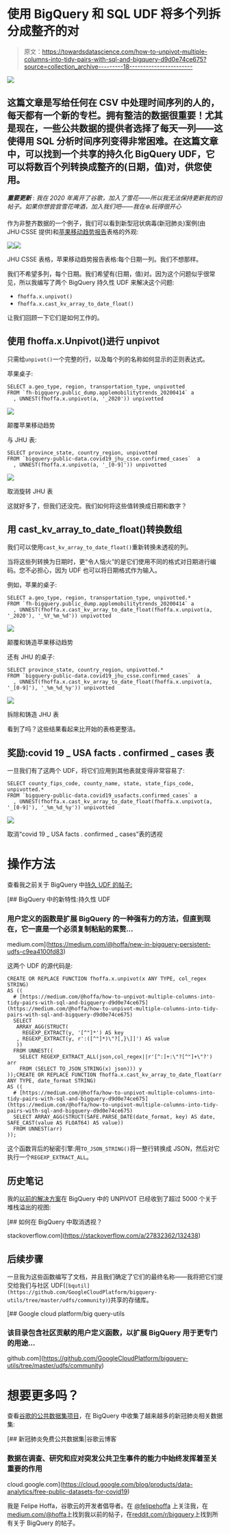 # 使用 BigQuery 和 SQL UDF 将多个列拆分成整齐的对

> 原文：<https://towardsdatascience.com/how-to-unpivot-multiple-columns-into-tidy-pairs-with-sql-and-bigquery-d9d0e74ce675?source=collection_archive---------18----------------------->

![](img/c550afe3eb5a475234e3e5cbf470b695.png)

## 这篇文章是写给任何在 CSV 中处理时间序列的人的，每天都有一个新的专栏。拥有整洁的数据很重要！尤其是现在，一些公共数据的提供者选择了每天一列——这使得用 SQL 分析时间序列变得非常困难。在这篇文章中，可以找到一个共享的持久化 BigQuery UDF，它可以将数百个列转换成整齐的(日期，值)对，供您使用。

***重要更新*** : *我在 2020 年离开了谷歌，加入了雪花——所以我无法保持更新我的旧帖子。如果你想尝尝雪花啤酒，加入我们吧——我在❄️.玩得很开心*

作为非整齐数据的一个例子，我们可以看到新型冠状病毒(新冠肺炎)案例(由 JHU·CSSE 提供)和[苹果移动趋势报告](https://www.apple.com/covid19/mobility)表格的外观:

![](img/b48208b4d2475302aeb26d79b4d88b6e.png)![](img/7074d0fc17bf5988895febaf51c9fd98.png)

JHU CSSE 表格，苹果移动趋势报告表格:每个日期一列。我们不想那样。

我们不希望多列，每个日期。我们希望有(日期，值)对。因为这个问题似乎很常见，所以我编写了两个 BigQuery 持久性 UDF 来解决这个问题:

*   `fhoffa.x.unpivot()`
*   `fhoffa.x.cast_kv_array_to_date_float()`

让我们回顾一下它们是如何工作的。

## 使用 fhoffa.x.Unpivot()进行 unpivot

只需给`unpivot()`一个完整的行，以及每个列的名称如何显示的正则表达式。

苹果桌子:

```
SELECT a.geo_type, region, transportation_type, unpivotted
FROM `fh-bigquery.public_dump.applemobilitytrends_20200414` a
  , UNNEST(fhoffa.x.unpivot(a, '_2020')) unpivotted
```

![](img/c29a68ce8482d10129232438e818edc8.png)

颠覆苹果移动趋势

与 JHU 表:

```
SELECT province_state, country_region, unpivotted
FROM `bigquery-public-data.covid19_jhu_csse.confirmed_cases`  a
  , UNNEST(fhoffa.x.unpivot(a, '_[0-9]')) unpivotted
```

![](img/d7465a831fffce36ec8b9d0037b764da.png)

取消旋转 JHU 表

这就好多了，但我们还没完。我们如何将这些值转换成日期和数字？

## 用 cast_kv_array_to_date_float()转换数组

我们可以使用`cast_kv_array_to_date_float()`重新转换未透视的列。

当将这些列转换为日期时，更“令人恼火”的是它们使用不同的格式对日期进行编码。您不必担心，因为 UDF 也可以将日期格式作为输入。

例如，苹果的桌子:

```
SELECT a.geo_type, region, transportation_type, unpivotted.*
FROM `fh-bigquery.public_dump.applemobilitytrends_20200414` a
  , UNNEST(fhoffa.x.cast_kv_array_to_date_float(fhoffa.x.unpivot(a, '_2020'), '_%Y_%m_%d')) unpivotted
```

![](img/fcd26aa96736355dd85eafe24bc7626e.png)

颠覆和铸造苹果移动趋势

还有 JHU 的桌子:

```
SELECT province_state, country_region, unpivotted.*
FROM `bigquery-public-data.covid19_jhu_csse.confirmed_cases`  a
  , UNNEST(fhoffa.x.cast_kv_array_to_date_float(fhoffa.x.unpivot(a, '_[0-9]'), '_%m_%d_%y')) unpivotted
```

![](img/fe4433eeef7b02bd10d55d13e2a15203.png)

拆除和铸造 JHU 表

看到了吗？这些结果看起来比开始的表格更整洁。

## 奖励:covid 19 _ USA facts . confirmed _ cases 表

一旦我们有了这两个 UDF，将它们应用到其他表就变得非常容易了:

```
SELECT county_fips_code, county_name, state, state_fips_code, unpivotted.*
FROM `bigquery-public-data.covid19_usafacts.confirmed_cases` a
  , UNNEST(fhoffa.x.cast_kv_array_to_date_float(fhoffa.x.unpivot(a, '_[0-9]'), '_%m_%d_%y')) unpivotted
```

![](img/aded760b4cc923868a229248f3086536.png)

取消“covid 19 _ USA facts . confirmed _ cases”表的透视

# 操作方法

查看我之前关于 BigQuery 中[持久 UDF 的帖子:](https://medium.com/@hoffa/new-in-bigquery-persistent-udfs-c9ea4100fd83)

[](https://medium.com/@hoffa/new-in-bigquery-persistent-udfs-c9ea4100fd83) [## BigQuery 中的新特性:持久性 UDF

### 用户定义的函数是扩展 BigQuery 的一种强有力的方法，但直到现在，它一直是一个必须复制粘贴的累赘…

medium.com](https://medium.com/@hoffa/new-in-bigquery-persistent-udfs-c9ea4100fd83) 

这两个 UDF 的源代码是:

```
CREATE OR REPLACE FUNCTION fhoffa.x.unpivot(x ANY TYPE, col_regex STRING) 
AS ((
  # [https://medium.com/@hoffa/how-to-unpivot-multiple-columns-into-tidy-pairs-with-sql-and-bigquery-d9d0e74ce675](https://medium.com/@hoffa/how-to-unpivot-multiple-columns-into-tidy-pairs-with-sql-and-bigquery-d9d0e74ce675)
  SELECT 
   ARRAY_AGG(STRUCT(
     REGEXP_EXTRACT(y, '[^"]*') AS key
   , REGEXP_EXTRACT(y, r':([^"]*)\"?[,}\]]') AS value
   ))
  FROM UNNEST((
    SELECT REGEXP_EXTRACT_ALL(json,col_regex||r'[^:]+:\"?[^"]+\"?') arr
    FROM (SELECT TO_JSON_STRING(x) json))) y
));CREATE OR REPLACE FUNCTION fhoffa.x.cast_kv_array_to_date_float(arr ANY TYPE, date_format STRING) 
AS ((
  # [https://medium.com/@hoffa/how-to-unpivot-multiple-columns-into-tidy-pairs-with-sql-and-bigquery-d9d0e74ce675](https://medium.com/@hoffa/how-to-unpivot-multiple-columns-into-tidy-pairs-with-sql-and-bigquery-d9d0e74ce675)
  SELECT ARRAY_AGG(STRUCT(SAFE.PARSE_DATE(date_format, key) AS date, SAFE_CAST(value AS FLOAT64) AS value))
  FROM UNNEST(arr)
));
```

这个函数背后的秘密引擎:用`TO_JSON_STRING()`将一整行转换成 JSON，然后对它执行一个`REGEXP_EXTRACT_ALL`。

## 历史笔记

我的[以前的解决方案](https://stackoverflow.com/a/27832362/132438)在 BigQuery 中的 UNPIVOT 已经收到了超过 5000 个关于堆栈溢出的视图:

[](https://stackoverflow.com/a/27832362/132438) [## 如何在 BigQuery 中取消透视？

stackoverflow.com](https://stackoverflow.com/a/27832362/132438) 

## 后续步骤

一旦我为这些函数编写了文档，并且我们确定了它们的最终名称——我将把它们提交给我们与社区 UDF(`[bqutil](https://github.com/GoogleCloudPlatform/bigquery-utils/tree/master/udfs/community)`)共享的存储库。

[](https://github.com/GoogleCloudPlatform/bigquery-utils/tree/master/udfs/community) [## Google cloud platform/big query-utils

### 该目录包含社区贡献的用户定义函数，以扩展 BigQuery 用于更专门的用途…

github.com](https://github.com/GoogleCloudPlatform/bigquery-utils/tree/master/udfs/community) 

# 想要更多吗？

查看[谷歌的公共数据集项目](https://cloud.google.com/blog/products/data-analytics/free-public-datasets-for-covid19)，在 BigQuery 中收集了越来越多的新冠肺炎相关数据集:

[](https://cloud.google.com/blog/products/data-analytics/free-public-datasets-for-covid19) [## 新冠肺炎免费公共数据集|谷歌云博客

### 数据在调查、研究和应对突发公共卫生事件的能力中始终发挥着至关重要的作用

cloud.google.com](https://cloud.google.com/blog/products/data-analytics/free-public-datasets-for-covid19) 

我是 Felipe Hoffa，谷歌云的开发者倡导者。在 [@felipehoffa](https://twitter.com/felipehoffa) 上关注我，在[medium.com/@hoffa](https://medium.com/@hoffa)上找到我以前的帖子，在[reddit.com/r/bigquery](https://reddit.com/r/bigquery)上找到所有关于 BigQuery 的帖子。